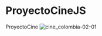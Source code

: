 # ProyectoCineJS
ProyectoCine
![cine_colombia-02-01](https://user-images.githubusercontent.com/89555929/219922461-d847c057-6d21-4953-b691-2ed0786afdef.png)


